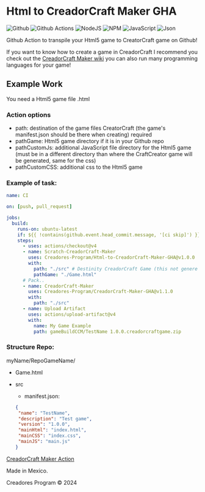 # Html to CreadorCraft Maker GHA

![Github](https://img.shields.io/badge/GitHub-100000?style=for-the-badge&logo=github&logoColor=white)
![Github Actions](https://img.shields.io/badge/Github%20Actions-282a2e?style=for-the-badge&logo=githubactions&logoColor=367cfe)
![NodeJS](https://img.shields.io/badge/Node%20js-339933?style=for-the-badge&logo=nodedotjs&logoColor=white)
![NPM](https://img.shields.io/badge/npm-CB3837?style=for-the-badge&logo=npm&logoColor=white)
![JavaScript](https://img.shields.io/badge/JavaScript-323330?style=for-the-badge&logo=javascript&logoColor=F7DF1E)
![Json](https://img.shields.io/badge/json-5E5C5C?style=for-the-badge&logo=json&logoColor=white)

Github Action to transpile your Html5 game to CreatorCraft game on Github!

If you want to know how to create a game in CreadorCraft I recommend you check out the [CreadorCraft Maker wiki](https://creadorcraft-maker.blogspot.com/p/documentacionwiki.html) you can also run many programming languages for your game!

## Example Work
You need a Html5 game file .html
### Action options
- path: destination of the game files CreatorCraft (the game's manifest.json should be there when creating) required
- pathGame: Html5 game directory if it is in your Github repo
- pathCustomJs: additional JavaScript file directory for the Html5 game (must be in a different directory than where the CraftCreator game will be generated, same for the css)
- pathCustomCSS: additional css to the Html5 game

### Example of task:

```yml
name: CI

on: [push, pull_request]

jobs:
  build:
    runs-on: ubuntu-latest
    if: ${{ !contains(github.event.head_commit.message, '[ci skip]') }}
    steps:
      - uses: actions/checkout@v4
      - name: Scratch-CreadorCraft-Maker
        uses: Creadores-Program/Html-to-CreadorCraft-Maker-GHA@v1.0.0
        with:
          path: "./src" # Destinity CreadorCraft Game (this not genere manifest.json)
          pathGame: "./Game.html"
      # Pack..
      - name: CreadorCraft-Maker
        uses: Creadores-Program/CreadorCraft-Maker-GHA@v1.1.0
        with:
          path: "./src"
      - name: Upload Artifact
        uses: actions/upload-artifact@v4
        with:
          name: My Game Example
          path: gameBuildCCM/TestName 1.0.0.creadorcraftgame.zip
```

### Structure Repo:
myName/RepoGameName/
- Game.html

- src

   - manifest.json:
   ```json
   {
    "name": "TestName",
    "description": "Test game",
    "version": "1.0.0",
    "mainHtml": "index.html",
    "mainCSS": "index.css",
    "mainJS": "main.js"
   }
   ```

[CreadorCraft Maker Action](https://github.com/marketplace/actions/creadorcraft-maker)

Made in Mexico.

Creadores Program © 2024
